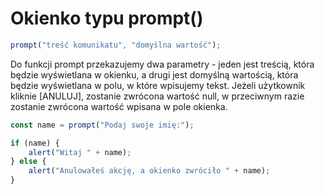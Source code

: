 # Okienko typu prompt()

```js
prompt("treść komunikatu", "domyślna wartość");
```

Do funkcji prompt przekazujemy dwa parametry - jeden jest treścią, która będzie wyświetlana w okienku, a drugi jest domyślną wartością, która będzie wyświetlana w polu, w które wpisujemy tekst. Jeżeli użytkownik kliknie [ANULUJ], zostanie zwrócona wartość null, w przeciwnym razie zostanie zwrócona wartość wpisana w pole okienka.

```js
const name = prompt("Podaj swoje imię:");

if (name) {
    alert("Witaj " + name);
} else {
    alert("Anulowałeś akcję, a okienko zwróciło " + name);
}
```
